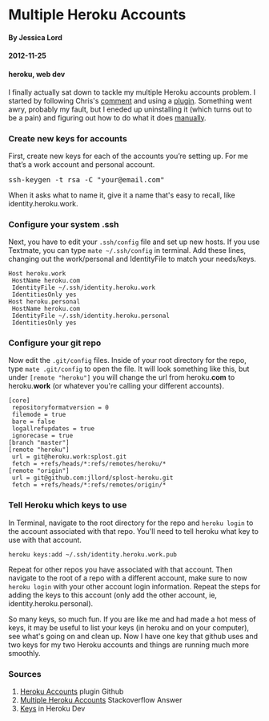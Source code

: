 # Multiple Heroku Accounts
#### By Jessica Lord 
#### 2012-11-25
#### heroku, web dev

I finally actually sat down to tackle my multiple Heroku accounts problem. I started by following Chris's <a title="comment" href="http://jlord.dev/wordpress-on-heroku-and-s3/#comment-21" target="_blank">comment</a> and using a <a title="heroku accounts on github" href="https://github.com/ddollar/heroku-accounts" target="_blank">plugin</a>. Something went awry, probably my fault, but I eneded up uninstalling it (which turns out to be a pain) and figuring out how to do what it does <a href="http://stackoverflow.com/a/8856271" target="_blank">manually</a>.

### Create new keys for accounts

First, create new keys for each of the accounts you&#8217;re setting up. For me that&#8217;s a work account and personal account.

<pre>ssh-keygen -t rsa -C "your@email.com"</pre>

When it asks what to name it, give it a name that's easy to recall, like identity.heroku.work.

### Configure your system .ssh

Next, you have to edit your `.ssh/config` file and set up new hosts. If you use Textmate, you can type `mate ~/.ssh/config` in terminal. Add these lines, changing out the work/personal and IdentityFile to match your needs/keys.

```shell
Host heroku.work
 HostName heroku.com
 IdentityFile ~/.ssh/identity.heroku.work
 IdentitiesOnly yes
Host heroku.personal
 HostName heroku.com
 IdentityFile ~/.ssh/identity.heroku.personal
 IdentitiesOnly yes
 ```

### Configure your git repo

Now edit the `.git/config` files. Inside of your root directory for the repo, type `mate .git/config` to open the file. It will look something like this, but under `[remote "heroku"]` you will change the url from heroku.**com** to heroku.**work** (or whatever you're calling your different accounts).

```shell
[core]
 repositoryformatversion = 0
 filemode = true
 bare = false
 logallrefupdates = true
 ignorecase = true
[branch "master"]
[remote "heroku"]
 url = git@heroku.work:splost.git
 fetch = +refs/heads/*:refs/remotes/heroku/*
[remote "origin"]
 url = git@github.com:jllord/splost-heroku.git
 fetch = +refs/heads/*:refs/remotes/origin/*
 ```

### Tell Heroku which keys to use

In Terminal, navigate to the root directory for the repo and `heroku login` to the account associated with that repo. You'll need to tell heroku what key to use with that account.

`heroku keys:add ~/.ssh/identity.heroku.work.pub`

Repeat for other repos you have associated with that account. Then navigate to the root of a repo with a different account, make sure to now `heroku login` with your other account login information. Repeat the steps for adding the keys to this account (only add the other account, ie, identity.heroku.personal).

So many keys, so much fun. If you are like me and had made a hot mess of keys, it may be useful to list your keys (in heroku and on your computer), see what's going on and clean up. Now I have one key that github uses and two keys for my two Heroku accounts and things are running much more smoothly.

<div id="sources">
  <h3>
    Sources
  </h3>
  
  <ol>
    <li>
      <a title="Heroku Accounts Plugin Github" href="https://github.com/ddollar/heroku-accounts" target="_blank">Heroku Accounts</a> plugin Github
    </li>
    <li>
      <a title="Multiple Heroku Accounts Stack Overflow" href="http://stackoverflow.com/a/8856271" target="_blank">Multiple Heroku Accounts</a> Stackoverflow Answer
    </li>
    <li>
      <a title="Keys in Heroku" href="https://devcenter.heroku.com/articles/keys" target="_blank">Keys</a> in Heroku Dev
    </li>
  </ol>
</div>